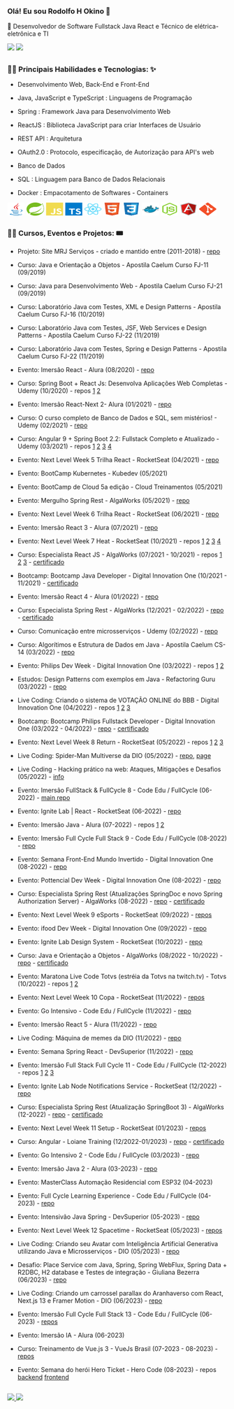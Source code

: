 ### Olá! Eu sou Rodolfo H Okino 👋

🔭 Desenvolvedor de Software Fullstack Java React e Técnico de elétrica-eletrônica e TI

<div>
  <a href = "mailto:hioktec@gmail.com"><img src="https://img.shields.io/badge/-Gmail-%23333?style=for-the-badge&logo=gmail&logoColor=white" target="_blank"></a>
  <a href="https://www.linkedin.com/in/rodolfoHokino" target="_blank"><img src="https://img.shields.io/badge/-LinkedIn-%230077B5?style=for-the-badge&logo=linkedin&logoColor=white" target="_blank"></a>
</div>

##

### 🧑‍💻 Principais Habilidades e Tecnologias: ✨

- Desenvolvimento Web, Back-End e Front-End

- Java, JavaScript e TypeScript : Linguagens de Programação

- Spring : Framework Java para Desenvolvimento Web

- ReactJS :  Biblioteca JavaScript para criar Interfaces de Usuário

- REST API : Arquitetura

- OAuth2.0 : Protocolo, especificação, de Autorização para API's web

- Banco de Dados

- SQL : Linguagem para Banco de Dados Relacionais

- Docker : Empacotamento de Softwares - Containers

<div style="display: inline_block">
  <img align="center" alt="Rudolf-Java" height="30" width="40" src="https://raw.githubusercontent.com/devicons/devicon/master/icons/java/java-original.svg">
  <img align="center" alt="Rudolf-Spring" height="30" width="40" src="https://raw.githubusercontent.com/devicons/devicon/master/icons/spring/spring-original.svg">
  <img align="center" alt="Rudolf-Js" height="30" width="40" src="https://raw.githubusercontent.com/devicons/devicon/master/icons/javascript/javascript-plain.svg">
  <img align="center" alt="Rudolf-Ts" height="30" width="40" src="https://raw.githubusercontent.com/devicons/devicon/master/icons/typescript/typescript-plain.svg">
  <img align="center" alt="Rudolf-React" height="30" width="40" src="https://raw.githubusercontent.com/devicons/devicon/master/icons/react/react-original.svg">
  <img align="center" alt="Rudolf-HTML" height="30" width="40" src="https://raw.githubusercontent.com/devicons/devicon/master/icons/html5/html5-original.svg">
  <img align="center" alt="Rudolf-CSS" height="30" width="40" src="https://raw.githubusercontent.com/devicons/devicon/master/icons/css3/css3-original.svg">
  <img align="center" alt="Rudolf-Docker" height="30" width="40" src="https://raw.githubusercontent.com/devicons/devicon/master/icons/docker/docker-original.svg">
  <img align="center" alt="Rudolf-Node" height="30" width="40" src="https://raw.githubusercontent.com/devicons/devicon/master/icons/nodejs/nodejs-original.svg">
  <img align="center" alt="Rudolf-Angular" height="30" width="40" src="https://raw.githubusercontent.com/devicons/devicon/master/icons/angularjs/angularjs-original.svg">
  <img align="center" alt="Rudolf-Git" height="30" width="40" src="https://raw.githubusercontent.com/devicons/devicon/master/icons/git/git-original.svg">
  
  
</div>

##

### 🧑‍🎓 Cursos, Eventos e Projetos: 🎟️

- Projeto: Site MRJ Serviços - criado e mantido entre (2011-2018) - [repo](https://github.com/rodolfoHOk/hiok.site-mrj)

- Curso: Java e Orientação a Objetos - Apostila Caelum Curso FJ-11 (09/2019)

- Curso: Java para Desenvolvimento Web - Apostila Caelum Curso FJ-21 (09/2019)

- Curso: Laboratório Java com Testes, XML e Design Patterns - Apostila Caelum Curso FJ-16 (10/2019)

- Curso: Laboratório Java com Testes, JSF, Web Services e Design Patterns - Apostila Caelum Curso FJ-22 (11/2019)

- Curso: Laboratório Java com Testes, Spring e Design Patterns - Apostila Caelum Curso FJ-22 (11/2019)

- Evento: Imersão React - Alura (08/2020) - [repo](https://github.com/rodolfoHOk/alura.doolpflix)

- Curso: Spring Boot + React Js: Desenvolva Aplicações Web Completas - Udemy (10/2020) - repos [1](https://github.com/rodolfoHOk/udemy.minhasfinancas.api) [2](https://github.com/rodolfoHOk/udemy.minhasfinancas.app)

- Evento: Imersão React-Next 2- Alura (01/2021) - [repo](https://github.com/rodolfoHOk/alura.doolpquiz)

- Curso: O curso completo de Banco de Dados e SQL, sem mistérios! - Udemy (02/2021) - [repo](https://github.com/rodolfoHOk/udemy.banco-dados-sql)

- Curso: Angular 9 + Spring Boot 2.2: Fullstack Completo e Atualizado - Udemy (03/2021) - repos [1](https://github.com/rodolfoHOk/udemy.clientes-api) [2](https://github.com/rodolfoHOk/udemy.clientes-app) [3](https://github.com/rodolfoHOk/udemy.agenda-api) [4](https://github.com/rodolfoHOk/udemy.agenda-app)

- Evento: Next Level Week 5 Trilha React - RocketSeat (04/2021) - [repo](https://github.com/rodolfoHOk/rocketseat.podcastr)

- Evento: BootCamp Kubernetes - Kubedev (05/2021)

- Evento: BootCamp de Cloud 5a edição - Cloud Treinamentos (05/2021)

- Evento: Mergulho Spring Rest - AlgaWorks (05/2021) - [repo](https://github.com/rodolfoHOk/algaworks.hioklog-api)

- Evento: Next Level Week 6 Trilha React - RocketSeat (06/2021) - [repo](https://github.com/rodolfoHOk/rocketseat.letmeask)

- Evento: Imersão React 3 - Alura (07/2021) - [repo](https://github.com/rodolfoHOk/alura.alurakut)

- Evento: Next Level Week 7 Heat - RocketSeat (10/2021) - repos [1](https://github.com/rodolfoHOk/rocketseat.nlw-heat-node) [2](https://github.com/rodolfoHOk/rocketseat.nlw-heat-web) [3](https://github.com/rodolfoHOk/rocketseat.nlw-heat-mobile) [4](https://github.com/rodolfoHOk/rocketseat.nlw-heat-elixir)

- Curso: Especialista React JS - AlgaWorks (07/2021 - 10/2021) - repos [1](https://github.com/rodolfoHOk/algaworks.alganews-cms) [2](https://github.com/rodolfoHOk/algaworks.alganews-admin) [3](https://github.com/rodolfoHOk/algaworks.alganews-blog) - [certificado](https://github.com/rodolfoHOk/portfolio-img/blob/main/images/certificado-algaworks-erjs.png)

- Bootcamp: Bootcamp Java Developer - Digital Innovation One (10/2021 - 11/2021) - [certificado](https://github.com/rodolfoHOk/portfolio-img/blob/main/images/dio-java-developer.pdf)

- Evento: Imersão React 4 - Alura (01/2022) - [repo](https://github.com/rodolfoHOk/alura.aluracord)

- Curso: Especialista Spring Rest - AlgaWorks (12/2021 - 02/2022) - [repo](https://github.com/rodolfoHOk/algaworks.algafood-api) - [certificado](https://github.com/rodolfoHOk/portfolio-img/blob/main/images/certificado-algaworks-esr.png)

- Curso: Comunicação entre microsserviços - Udemy (02/2022) - [repo](https://github.com/rodolfoHOk/udemy.comunicacao-microsservicos)

- Curso: Algorítimos e Estrutura de Dados em Java - Apostila Caelum CS-14 (03/2022) - [repo](https://github.com/rodolfoHOk/caelum.java-estrutura-de-dados)

- Evento: Philips Dev Week - Digital Innovation One (03/2022) - repos [1](https://github.com/rodolfoHOk/dio.philips-dev-week-backend)  [2](https://github.com/rodolfoHOk/dio.philips-dev-week-frontend)

- Estudos: Design Patterns com exemplos em Java - Refactoring Guru (03/2022) - [repo](https://github.com/rodolfoHOk/refactoring-guru.design-patterns)

- Live Coding: Criando o sistema de VOTAÇÃO ONLINE do BBB - Digital Innovation One (04/2022) - repos [1](https://github.com/rodolfoHOk/dio.livecoding-votacao-online-front) [2](https://github.com/rodolfoHOk/dio.livecoding-votacao-online-api) [3](https://github.com/rodolfoHOk/dio.livecoding-votacao-online-microservice)

- Bootcamp: Bootcamp Philips Fullstack Developer - Digital Innovation One (03/2022 - 04/2022) - [repo](https://github.com/rodolfoHOk/dio.desafio-git-github) - [certificado](https://github.com/rodolfoHOk/portfolio-img/blob/main/images/dio-philips-fullstack-dev.pdf)

- Evento: Next Level Week 8 Return - RocketSeat (05/2022) - repos [1](https://github.com/rodolfoHOk/rocketseat.feedback-widget-server) [2](https://github.com/rodolfoHOk/rocketseat.feedback-widget-web) [3](https://github.com/rodolfoHOk/rocketseat.feedback-widget-mobile)

- Live Coding: Spider-Man Multiverse da DIO (05/2022) - [repo](https://github.com/rodolfoHOk/dio.livecoding-spiderman-multiverse), [page](https://rodolfohok.github.io/dio.livecoding-spiderman-multiverse/)

- Live Coding - Hacking prático na web: Ataques, Mitigações e Desafios (05/2022) - [info](https://github.com/rodolfoHOk/dio.livecoding-hacking-pratico)

- Evento: Imersão FullStack & FullCycle 8 - Code Edu / FullCycle (06-2022) - [main repo](https://github.com/rodolfoHOk/fullcycle.imersaofsfc8)

- Evento: Ignite Lab | React - RocketSeat (06-2022) - [repo](https://github.com/rodolfoHOk/rocketseat.event-platform)

- Evento: Imersão Java - Alura (07-2022) - repos [1](https://github.com/rodolfoHOk/alura.imersao-java-stickers) [2](https://github.com/rodolfoHOk/alura.imersao-java-linguagens)

- Evento: Imersão Full Cycle Full Stack 9 - Code Edu / FullCycle (08-2022) - [repo](https://github.com/rodolfoHOk/fullcycle.imersaofsfc9)

- Evento: Semana Front-End Mundo Invertido - Digital Innovation One (08-2022) - [repo](https://github.com/rodolfoHOk/dio.mundo-invertido)

- Evento: Pottencial Dev Week - Digital Innovation One (08-2022) - [repo](https://github.com/rodolfoHOk/dio.pottencial-dev-week)

- Curso: Especialista Spring Rest (Atualizações SpringDoc e novo Spring Authorization Server) - AlgaWorks (08-2022) - [repo](https://github.com/rodolfoHOk/algaworks.algafood-api) - [certificado](https://github.com/rodolfoHOk/portfolio-img/blob/main/images/certificado-algaworks-esr.png)

- Evento: Next Level Week 9 eSports - RocketSeat (09/2022) - [repos](https://github.com/rodolfoHOk/rocketseat.nlw-esports)

- Evento: ifood Dev Week - Digital Innovation One (09/2022) - [repo](https://github.com/rodolfoHOk/dio.ifood-dev-week)

- Evento: Ignite Lab Design System - RocketSeat (10/2022) - [repo](https://github.com/rodolfoHOk/rocketseat.lab-design-system)

- Curso: Java e Orientação a Objetos - AlgaWorks (08/2022 - 10/2022) - [repo](https://github.com/rodolfoHOk/algaworks.joo) - [certificado](https://github.com/rodolfoHOk/portfolio-img/blob/main/images/certificado-algaworks-joo.png)

- Evento: Maratona Live Code Totvs (estréia da Totvs na twitch.tv) - Totvs (10/2022) - repos [1](https://github.com/rodolfoHOk/totvs.chat-api) [2](https://github.com/rodolfoHOk/totvs.chat-app)

- Evento: Next Level Week 10 Copa - RocketSeat (11/2022) - [repos](https://github.com/rodolfoHOk/rocketseat.nlw-copa)

- Evento: Go Intensivo - Code Edu / FullCycle (11/2022) - [repo](https://github.com/rodolfoHOk/fullcycle.go-intensivo)

- Evento: Imersão React 5 - Alura (11/2022) - [repo](https://github.com/rodolfoHOk/alura.aluratube)

- Live Coding: Máquina de memes da DIO (11/2022) - [repo](https://github.com/rodolfoHOk/dio.maquina-de-memes)

- Evento: Semana Spring React - DevSuperior (11/2022) - [repo](https://github.com/rodolfoHOk/devsuperior.dsmeta)

- Evento: Imersão Full Stack Full Cycle 11 - Code Edu / FullCycle (12-2022) - repos [1](https://github.com/rodolfoHOk/fullcycle.imersao11-consolidacao) [2](https://github.com/rodolfoHOk/fullcycle.imersao11-django) [3](https://github.com/rodolfoHOk/fullcycle.imersao11-next)

- Evento: Ignite Lab Node Notifications Service - RocketSeat (12/2022) - [repo](https://github.com/rodolfoHOk/rocketseat.lab-notifications)

- Curso: Especialista Spring Rest (Atualização SpringBoot 3) - AlgaWorks (12-2022) - [repo](https://github.com/rodolfoHOk/algaworks.algafood-api) - [certificado](https://github.com/rodolfoHOk/portfolio-img/blob/main/images/certificado-algaworks-esr.png)

- Evento: Next Level Week 11 Setup - RocketSeat (01/2023) - [repos](https://github.com/rodolfoHOk/rocketseat.nlw-setup)

- Curso: Angular - Loiane Training (12/2022-01/2023) - [repo](https://github.com/rodolfoHOk/loiane-training.curso-angular) - [certificado](https://github.com/rodolfoHOk/portfolio-img/raw/main/images/certificado-loiane-training-curso-angular.png)

- Evento: Go Intensivo 2 - Code Edu / FullCycle (03/2023) - [repo](https://github.com/rodolfoHOk/fullcycle.go-intensivo-2)

- Evento: Imersão Java 2 - Alura (03-2023) - [repo](https://github.com/rodolfoHOk/alura.imersao-java-2)

- Evento: MasterClass Automação Residencial com ESP32 (04-2023)

- Evento: Full Cycle Learning Experience - Code Edu / FullCycle (04-2023) - [repo](https://github.com/rodolfoHOk/fullcycle.fclx)

- Evento: Intensivão Java Spring - DevSuperior (05-2023) - [repo](https://github.com/rodolfoHOk/devsuperior.dslist)

- Evento: Next Level Week 12 Spacetime - RocketSeat (05/2023) - [repos](https://github.com/rodolfoHOk/rocketseat.nlw-spacetime)

- Live Coding: Criando seu Avatar com Inteligência Artificial Generativa utilizando Java e Microsserviços - DIO (05/2023) - [repo](https://github.com/rodolfoHOk/dio.ia-avatar)

- Desafio: Place Service com Java, Spring, Spring WebFlux, Spring Data + R2DBC, H2 database e Testes de integração - Giuliana Bezerra (06/2023) - [repo](https://github.com/rodolfoHOk/giuliana.place-service)

- Live Coding: Criando um carrossel parallax do Aranhaverso com React, Next.js 13 e Framer Motion - DIO (06/2023) - [repo](https://github.com/rodolfoHOk/dio.aranhaverso)

- Evento: Imersão Full Cycle Full Stack 13 - Code Edu / FullCycle (06-2023) - [repos](https://github.com/rodolfoHOk/fullcycle.imersao13)

- Evento: Imersão IA - Alura (06-2023)

- Curso: Treinamento de Vue.js 3 - VueJs Brasil (07-2023 - 08-2023) - [repos](https://github.com/rodolfoHOk/igorhalfeld.treinamento-vuejs)

- Evento: Semana do herói Hero Ticket - Hero Code (08-2023) - repos [backend](https://github.com/rodolfoHOk/herocode.hero-tickets-backend) [frontend](https://github.com/rodolfoHOk/herocode.hero-tickets-frontend)

##

<div>
  <a href="https://github.com/rodolfoHOk">
  <img height="180em" src="https://github-readme-stats.vercel.app/api?username=rodolfoHOk&show_icons=true&theme=github_dark&include_all_commits=true&count_private=true"/>
  <img height="180em" src="https://github-readme-stats.vercel.app/api/top-langs/?username=rodolfoHOk&layout=compact&langs_count=7&theme=github_dark"/>
  </a>
</div>

